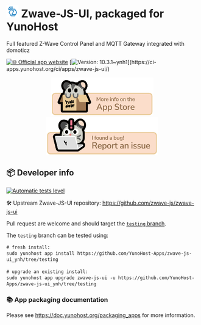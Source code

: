 <!--
N.B.: This README was automatically generated by <https://github.com/YunoHost/apps_tools/blob/main/readme_generator>
It shall NOT be edited by hand.
-->

<h1>
  <img src="https://raw.githubusercontent.com/YunoHost/apps/main/logos/zwave-js-ui.png" width="32px" alt="Logo of Zwave-JS-UI">
  Zwave-JS-UI, packaged for YunoHost
</h1>

Full featured Z-Wave Control Panel and MQTT Gateway integrated with domoticz

[![🌐 Official app website](https://img.shields.io/badge/Official_app_website-darkgreen?style=for-the-badge)](https://zwave-js.github.io/zwave-js-ui/#/)
[![Version: 10.3.1~ynh1](https://img.shields.io/badge/Version-10.3.1~ynh1-rgba(0,150,0,1)?style=for-the-badge)](https://ci-apps.yunohost.org/ci/apps/zwave-js-ui/)

<div align="center">
<a href="https://apps.yunohost.org/app/zwave-js-ui"><img height="100px" src="https://github.com/YunoHost/yunohost-artwork/raw/refs/heads/main/badges/neopossum-badges/badge_more_info_on_the_appstore.svg"/></a>
<a href="https://github.com/YunoHost-Apps/zwave-js-ui_ynh/issues"><img height="100px" src="https://github.com/YunoHost/yunohost-artwork/raw/refs/heads/main/badges/neopossum-badges/badge_report_an_issue.svg"/></a>
</div>

## 📦 Developer info

[![Automatic tests level](https://apps.yunohost.org/badge/cilevel/zwave-js-ui)](https://ci-apps.yunohost.org/ci/apps/zwave-js-ui/)

🛠️ Upstream Zwave-JS-UI repository: <https://github.com/zwave-js/zwave-js-ui>

Pull request are welcome and should target the [`testing` branch](https://github.com/YunoHost-Apps/zwave-js-ui_ynh/tree/testing).

The `testing` branch can be tested using:
```
# fresh install:
sudo yunohost app install https://github.com/YunoHost-Apps/zwave-js-ui_ynh/tree/testing

# upgrade an existing install:
sudo yunohost app upgrade zwave-js-ui -u https://github.com/YunoHost-Apps/zwave-js-ui_ynh/tree/testing
```

### 📚 App packaging documentation

Please see <https://doc.yunohost.org/packaging_apps> for more information.